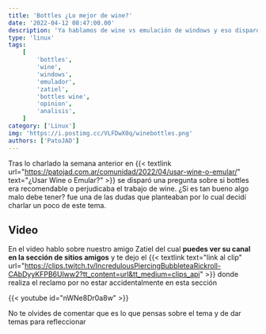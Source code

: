 ```yaml
---
title: 'Bottles ¿Lo mejor de wine?'
date: '2022-04-12 08:47:00.00'
description: 'Ya hablamos de wine vs emulación de windows y eso disparó la existencia de Bottles ¿es acaso lo mejor de Wine?'
type: 'linux'
tags:
    [
        'bottles',
        'wine',
        'windows',
        'emulador',
        'zatiel',
        'bottles wine',
        'opinion',
        'analisis',
    ]
category: ['Linux']
img: 'https://i.postimg.cc/VLFDwX0q/winebottles.png'
authors: ['PatoJAD']
---
```


Tras lo charlado la semana anterior en {{< textlink url="https://patojad.com.ar/comunidad/2022/04/usar-wine-o-emular/" text="¿Usar Wine o Emular?" >}} se disparó una pregunta sobre si bottles era recomendable o perjudicaba el trabajo de wine. ¿Si es tan bueno algo malo debe tener? fue una de las dudas que planteaban por lo cual decidí charlar un poco de este tema.

## Video

En el video hablo sobre nuestro amigo Zatiel del cual **puedes ver su canal en la sección de sitios amigos** y te dejo el {{< textlink text="link al clip" url="https://clips.twitch.tv/IncredulousPiercingBubbleteaRickroll-CAbDyyKFPB6Ulww2?tt_content=url&tt_medium=clips_api" >}} donde realiza el reclamo por no estar accidentalmente en esta sección

{{< youtube id="nWNe8Dr0a8w" >}}

No te olvides de comentar que es lo que pensas sobre el tema y de dar temas para refleccionar
